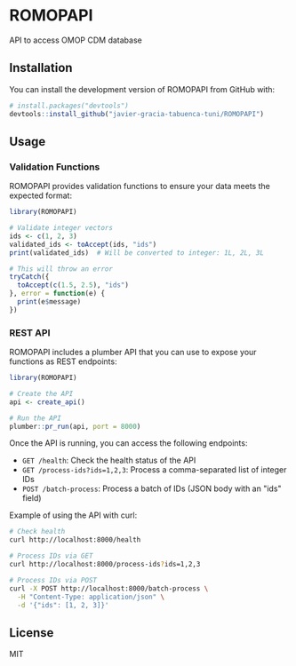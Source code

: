 # ROMOPAPI

API to access OMOP CDM database

## Installation

You can install the development version of ROMOPAPI from GitHub with:

```r
# install.packages("devtools")
devtools::install_github("javier-gracia-tabuenca-tuni/ROMOPAPI")
```

## Usage

### Validation Functions

ROMOPAPI provides validation functions to ensure your data meets the expected format:

```r
library(ROMOPAPI)

# Validate integer vectors
ids <- c(1, 2, 3)
validated_ids <- toAccept(ids, "ids")
print(validated_ids)  # Will be converted to integer: 1L, 2L, 3L

# This will throw an error
tryCatch({
  toAccept(c(1.5, 2.5), "ids")
}, error = function(e) {
  print(e$message)
})
```

### REST API

ROMOPAPI includes a plumber API that you can use to expose your functions as REST endpoints:

```r
library(ROMOPAPI)

# Create the API
api <- create_api()

# Run the API
plumber::pr_run(api, port = 8000)
```

Once the API is running, you can access the following endpoints:

- `GET /health`: Check the health status of the API
- `GET /process-ids?ids=1,2,3`: Process a comma-separated list of integer IDs
- `POST /batch-process`: Process a batch of IDs (JSON body with an "ids" field)

Example of using the API with curl:

```bash
# Check health
curl http://localhost:8000/health

# Process IDs via GET
curl http://localhost:8000/process-ids?ids=1,2,3

# Process IDs via POST
curl -X POST http://localhost:8000/batch-process \
  -H "Content-Type: application/json" \
  -d '{"ids": [1, 2, 3]}'
```

## License

MIT

